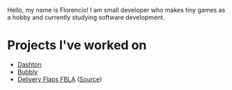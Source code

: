 <link rel="shortcut icon" type="image/x-icon" href="favicon.ico">
<link rel="icon" href="favicon.ico">

Hello, my name is Florencio! I am small developer who makes tiny games as a hobby and currently studying software development.

# Projects I've worked on
* [Dashton](https://razzie-dev.itch.io/dashton)
* [Bubbly](https://razzie-dev.itch.io/bubbly)
* [Delivery Flaps FBLA](https://razzie-dev.itch.io/df-fbla) ([Source](https://github.com/razzie-dev/df-fbla))
